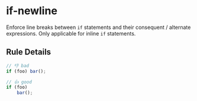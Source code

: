 # if-newline

Enforce line breaks between `if` statements and their consequent / alternate expressions. Only applicable for inline `if` statements.

## Rule Details

<!-- eslint-skip -->
```js
// 👎 bad
if (foo) bar();
```

<!-- eslint-skip -->
```js
// 👍 good
if (foo)
	bar();
```

